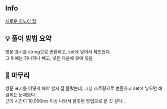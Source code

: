 ## Info
[새로운 하노이 탑](https://www.acmicpc.net/problem/12906)

## 💡 풀이 방법 요약
방문 표시를 string으로 변환하고, set에 넣어서 확인했다.  
그 뒤에는 하나하나 빼고, 넣은 다음에 큐에 넣음  
## 🙂 마무리
방문 표시를 어떻게 해야 할지 잘 몰랐는데, 그냥 스트링으로 변환하고 set에 넣으면 해결되는 문제였다.  
근데 시간이 10,000ms 이상 나와서 잘못된 방법으로 푼 것 같다..